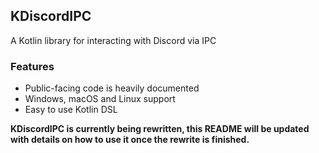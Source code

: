 ## KDiscordIPC

A Kotlin library for interacting with Discord via IPC

### Features

- Public-facing code is heavily documented
- Windows, macOS and Linux support
- Easy to use Kotlin DSL

**KDiscordIPC is currently being rewritten, this README will be updated with details on how to use it once the rewrite
is finished.**
